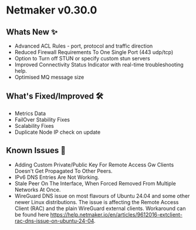 # Netmaker v0.30.0

## Whats New ✨
- Advanced ACL Rules - port, protocol and traffic direction
- Reduced Firewall Requirements To One Single Port (443 udp/tcp)
- Option to Turn off STUN or specify custom stun servers
- Improved Connectivity Status Indicator with real-time troubleshooting help.
- Optimised MQ message size

## What's Fixed/Improved 🛠
- Metrics Data
- FailOver Stability Fixes
- Scalability Fixes
- Duplicate Node IP check on update

## Known Issues 🐞

- Adding Custom Private/Public Key For Remote Access Gw Clients Doesn't Get Propagated To Other Peers.
- IPv6 DNS Entries Are Not Working.
- Stale Peer On The Interface, When Forced Removed From Multiple Networks At Once.
- WireGuard DNS issue on most flavours of Ubuntu 24.04 and some other newer Linux distributions. The issue is affecting the Remote Access Client (RAC) and the plain WireGuard external clients. Workaround can be found here https://help.netmaker.io/en/articles/9612016-extclient-rac-dns-issue-on-ubuntu-24-04.

